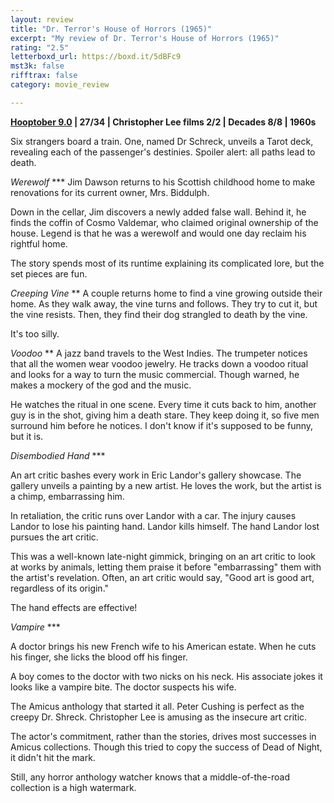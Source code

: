 ```yaml
---
layout: review
title: "Dr. Terror's House of Horrors (1965)"
excerpt: "My review of Dr. Terror's House of Horrors (1965)"
rating: "2.5"
letterboxd_url: https://boxd.it/5dBFc9
mst3k: false
rifftrax: false
category: movie_review

---
```


<b><a href="https://boxd.it/pOmcY/detail" rel="nofollow">Hooptober 9.0</a> | 27/34 | Christopher Lee films 2/2 | Decades 8/8 | 1960s</b>

Six strangers board a train. One, named Dr Schreck, unveils a Tarot deck, revealing each of the passenger's destinies. Spoiler alert: all paths lead to death.

<i>Werewolf</i> ***
Jim Dawson returns to his Scottish childhood home to make renovations for its current owner, Mrs. Biddulph.

Down in the cellar, Jim discovers a newly added false wall. Behind it, he finds the coffin of Cosmo Valdemar, who claimed original ownership of the house. Legend is that he was a werewolf and would one day reclaim his rightful home.

The story spends most of its runtime explaining its complicated lore, but the set pieces are fun.


<i>Creeping Vine</i> **
A couple returns home to find a vine growing outside their home. As they walk away, the vine turns and follows. They try to cut it, but the vine resists. Then, they find their dog strangled to death by the vine.

It's too silly.


<i>Voodoo</i> **
A jazz band travels to the West Indies. The trumpeter notices that all the women wear voodoo jewelry. He tracks down a voodoo ritual and looks for a way to turn the music commercial. Though warned, he makes a mockery of the god and the music.

He watches the ritual in one scene. Every time it cuts back to him, another guy is in the shot, giving him a death stare. They keep doing it, so five men surround him before he notices. I don't know if it's supposed to be funny, but it is.


<i>Disembodied Hand</i> ***

An art critic bashes every work in Eric Landor's gallery showcase. The gallery unveils a painting by a new artist. He loves the work, but the artist is a chimp, embarrassing him.

In retaliation, the critic runs over Landor with a car. The injury causes Landor to lose his painting hand. Landor kills himself. The hand Landor lost pursues the art critic.

This was a well-known late-night gimmick, bringing on an art critic to look at works by animals, letting them praise it before "embarrassing" them with the artist's revelation. Often, an art critic would say, "Good art is good art, regardless of its origin."

The hand effects are effective!


<i>Vampire</i> ***

A doctor brings his new French wife to his American estate. When he cuts his finger, she licks the blood off his finger.

A boy comes to the doctor with two nicks on his neck. His associate jokes it looks like a vampire bite. The doctor suspects his wife.


The Amicus anthology that started it all. Peter Cushing is perfect as the creepy Dr. Shreck. Christopher Lee is amusing as the insecure art critic.

The actor's commitment, rather than the stories, drives most successes in Amicus collections. Though this tried to copy the success of Dead of Night, it didn't hit the mark.

Still, any horror anthology watcher knows that a middle-of-the-road collection is a high watermark.